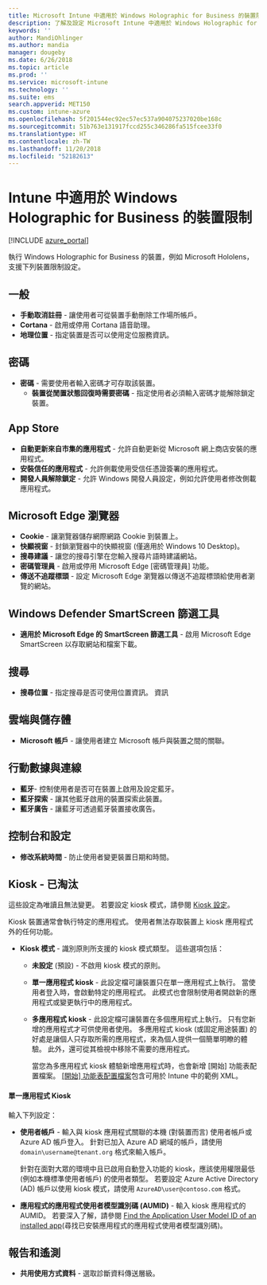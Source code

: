 ```yaml
---
title: Microsoft Intune 中適用於 Windows Holographic for Business 的裝置限制 - Azure | Microsoft Docs
description: 了解及設定 Microsoft Intune 中適用於 Windows Holographic for Business 的裝置限制設定，包括取消註冊、地理位置、密碼、從 App Store 安裝應用程式、Microsoft Edge 中的 Cookie 和快顯、Windows Defender、搜尋、雲端與儲存體、藍牙連線能力、系統時間，以及 Azure 中的使用情況資料。
keywords: ''
author: MandiOhlinger
ms.author: mandia
manager: dougeby
ms.date: 6/26/2018
ms.topic: article
ms.prod: ''
ms.service: microsoft-intune
ms.technology: ''
ms.suite: ems
search.appverid: MET150
ms.custom: intune-azure
ms.openlocfilehash: 5f201544ec92ec57ec537a904075237020be168c
ms.sourcegitcommit: 51b763e131917fccd255c346286fa515fcee33f0
ms.translationtype: HT
ms.contentlocale: zh-TW
ms.lasthandoff: 11/20/2018
ms.locfileid: "52182613"
---
```

# <a name="device-restriction-settings-for-windows-holographic-for-business-in-intune"></a>Intune 中適用於 Windows Holographic for Business 的裝置限制

[!INCLUDE [azure_portal](./includes/azure_portal.md)]

執行 Windows Holographic for Business 的裝置，例如 Microsoft Hololens，支援下列裝置限制設定。

## <a name="general"></a>一般

- **手動取消註冊** - 讓使用者可從裝置手動刪除工作場所帳戶。
- **Cortana** - 啟用或停用 Cortana 語音助理。
- **地理位置** - 指定裝置是否可以使用定位服務資訊。

## <a name="password"></a>密碼
-   **密碼** - 需要使用者輸入密碼才可存取該裝置。
    -   **裝置從閒置狀態回復時需要密碼** - 指定使用者必須輸入密碼才能解除鎖定裝置。

## <a name="app-store"></a>App Store

-   **自動更新來自市集的應用程式** - 允許自動更新從 Microsoft 網上商店安裝的應用程式。
-   **安裝信任的應用程式** - 允許側載使用受信任憑證簽署的應用程式。
-   **開發人員解除鎖定** - 允許 Windows 開發人員設定，例如允許使用者修改側載應用程式。

## <a name="microsoft-edge-browser"></a>Microsoft Edge 瀏覽器

-   **Cookie** - 讓瀏覽器儲存網際網路 Cookie 到裝置上。
-   **快顯視窗** - 封鎖瀏覽器中的快顯視窗 (僅適用於 Windows 10 Desktop)。
-   **搜尋建議** - 讓您的搜尋引擎在您輸入搜尋片語時建議網站。
-   **密碼管理員** - 啟用或停用 Microsoft Edge [密碼管理員] 功能。
- **傳送不追蹤標頭** - 設定 Microsoft Edge 瀏覽器以傳送不追蹤標頭給使用者瀏覽的網站。

## <a name="windows-defender-smart-screen"></a>Windows Defender SmartScreen 篩選工具

- **適用於 Microsoft Edge 的 SmartScreen 篩選工具** - 啟用 Microsoft Edge SmartScreen 以存取網站和檔案下載。

## <a name="search"></a>搜尋
- **搜尋位置** - 指定搜尋是否可使用位置資訊。 資訊

## <a name="cloud-and-storage"></a>雲端與儲存體
-   **Microsoft 帳戶** - 讓使用者建立 Microsoft 帳戶與裝置之間的關聯。

## <a name="cellular-and-connectivity"></a>行動數據與連線

-   **藍牙**- 控制使用者是否可在裝置上啟用及設定藍牙。
-   **藍牙探索** - 讓其他藍牙啟用的裝置探索此裝置。
-   **藍牙廣告** - 讓藍牙可透過藍牙裝置接收廣告。

## <a name="control-panel-and-settings"></a>控制台和設定

- **修改系統時間** - 防止使用者變更裝置日期和時間。

## <a name="kiosk---obsolete"></a>Kiosk - 已淘汰

這些設定為唯讀且無法變更。 若要設定 kiosk 模式，請參閱 [Kiosk 設定](kiosk-settings.md#windows-holographic-for-business)。

Kiosk 裝置通常會執行特定的應用程式。 使用者無法存取裝置上 kiosk 應用程式外的任何功能。

- **Kiosk 模式** - 識別原則所支援的 kiosk 模式類型。 這些選項包括：

  - **未設定** (預設) - 不啟用 kiosk 模式的原則。 
  - **單一應用程式 kiosk** - 此設定檔可讓裝置只在單一應用程式上執行。 當使用者登入時，會啟動特定的應用程式。 此模式也會限制使用者開啟新的應用程式或變更執行中的應用程式。
  - **多應用程式 kiosk** - 此設定檔可讓裝置在多個應用程式上執行。 只有您新增的應用程式才可供使用者使用。 多應用程式 kiosk (或固定用途裝置) 的好處是讓個人只存取所需的應用程式，來為個人提供一個簡單明瞭的體驗。 此外，還可從其檢視中移除不需要的應用程式。 
  
    當您為多應用程式 kiosk 體驗新增應用程式時，也會新增 [開始] 功能表配置檔案。 [[開始] 功能表配置檔案](https://docs.microsoft.com/hololens/hololens-kiosk#start-layout-file-for-intune)包含可用於 Intune 中的範例 XML。 

#### <a name="single-app-kiosks"></a>單一應用程式 Kiosk
輸入下列設定：

- **使用者帳戶** - 輸入與 kiosk 應用程式關聯的本機 (對裝置而言) 使用者帳戶或 Azure AD 帳戶登入。 針對已加入 Azure AD 網域的帳戶，請使用 `domain\username@tenant.org` 格式來輸入帳戶。 

    針對在面對大眾的環境中且已啟用自動登入功能的 kiosk，應該使用權限最低 (例如本機標準使用者帳戶) 的使用者類型。 若要設定 Azure Active Directory (AD) 帳戶以使用 kiosk 模式，請使用 `AzureAD\user@contoso.com` 格式。

- **應用程式的應用程式使用者模型識別碼 (AUMID)** - 輸入 kiosk 應用程式的 AUMID。 若要深入了解，請參閱 [Find the Application User Model ID of an installed app](https://docs.microsoft.com/windows-hardware/customize/enterprise/find-the-application-user-model-id-of-an-installed-app)(尋找已安裝應用程式的應用程式使用者模型識別碼)。

## <a name="reporting-and-telemetry"></a>報告和遙測

- **共用使用方式資料** - 選取診斷資料傳送層級。

